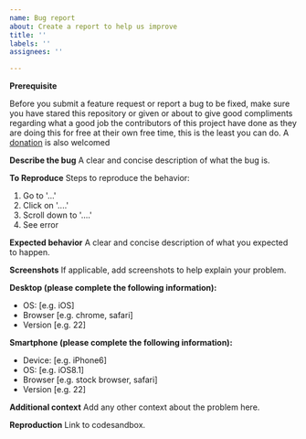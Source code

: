 ```yaml
---
name: Bug report
about: Create a report to help us improve
title: ''
labels: ''
assignees: ''

---
```

**Prerequisite**

Before you submit a feature request or report a bug to be fixed, make sure you have stared this repository or given or about to give good compliments regarding what a good job the contributors of this project have done as they are doing this for free at their own free time, this is the least you can do. A [donation](https://www.paypal.com/cgi-bin/webscr?cmd=_s-xclick&hosted_button_id=GJSPRG9RKSJLQ&source=url) is also welcomed

**Describe the bug**
A clear and concise description of what the bug is.

**To Reproduce**
Steps to reproduce the behavior:
1. Go to '...'
2. Click on '....'
3. Scroll down to '....'
4. See error

**Expected behavior**
A clear and concise description of what you expected to happen.

**Screenshots**
If applicable, add screenshots to help explain your problem.

**Desktop (please complete the following information):**
 - OS: [e.g. iOS]
 - Browser [e.g. chrome, safari]
 - Version [e.g. 22]

**Smartphone (please complete the following information):**
 - Device: [e.g. iPhone6]
 - OS: [e.g. iOS8.1]
 - Browser [e.g. stock browser, safari]
 - Version [e.g. 22]

**Additional context**
Add any other context about the problem here.

**Reproduction**
Link to codesandbox.

